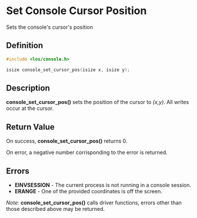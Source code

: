 # Set Console Cursor Position
Sets the console's cursor's position

## Definition

```c
#include <los/console.h>

isize console_set_cursor_pos(isize x, isize y);
```

## Description
**console_set_cursor_pos()** sets the position of the cursor to *(x,y)*. All writes occur at the cursor.

## Return Value
On success, **console_set_cursor_pos()** returns 0.

On error, a negative number corrisponding to the error is returned.

## Errors
 * **EINVSESSION** - The current process is not running in a console session.
 * **ERANGE** - One of the provided coordinates is off the screen.

 *Note:* **console_set_cursor_pos()** calls driver functions, errors other than those described above may be returned.